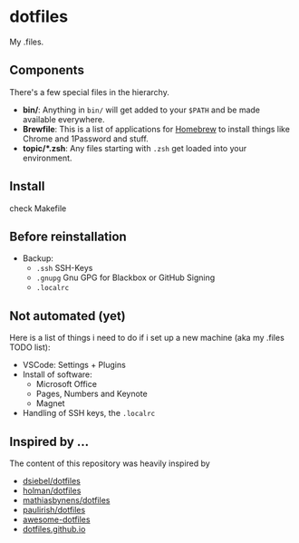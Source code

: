 # dotfiles

My .files.

## Components

There's a few special files in the hierarchy.

- **bin/**: Anything in `bin/` will get added to your `$PATH` and be made
  available everywhere.
- **Brewfile**: This is a list of applications for [Homebrew](https://brew.sh/) to install things like Chrome and 1Password and stuff.
- **topic/\*.zsh**: Any files starting with `.zsh` get loaded into your environment.

## Install

check Makefile

## Before reinstallation

- Backup:
	- `.ssh` SSH-Keys
	- `.gnupg` Gnu GPG for Blackbox or GitHub Signing
	- `.localrc`

## Not automated (yet)

Here is a list of things i need to do if i set up a new machine (aka my .files TODO list):

* VSCode: Settings + Plugins
* Install of software:
    * Microsoft Office
    * Pages, Numbers and Keynote
    * Magnet
* Handling of SSH keys, the `.localrc`

## Inspired by ...

The content of this repository was heavily inspired by

* [dsiebel/dotfiles](https://github.com/dsiebel/dotfiles)
* [holman/dotfiles](https://github.com/holman/dotfiles)
* [mathiasbynens/dotfiles](https://github.com/mathiasbynens/dotfiles)
* [paulirish/dotfiles](https://github.com/paulirish/dotfiles)
* [awesome-dotfiles](https://github.com/webpro/awesome-dotfiles)
* [dotfiles.github.io](https://dotfiles.github.io/)

